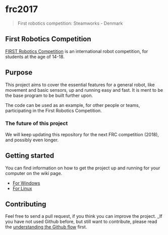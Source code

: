 # frc2017
> First robotics competition: Steamworks - Denmark

## First Robotics Competition
[FIRST Robotics Competition](https://www.firstinspires.org/robotics/frc) is an international robot competition, for students at the age of 14-18.

## Purpose
This project aims to cover the essential features for a general robot, like movement and basic sensors, up and running easy and fast. It is ment to be the base program to be built further upon.

The code can be used as an example, for other people or teams, participating in the First Robotics Competition.

### The future of this project
We will keep updating this repository for the next FRC competition (2018), and possibly even longer.

## Getting started
You can find information on how to get the project up and running for your computer on the wiki page.

- [For Windows](https://github.com/dk-robotics/frc2017/wiki/Setup-on-Windows)
- [For Linux](https://github.com/dk-robotics/frc2017/wiki/Setup-on-Linux)

## Contributing
Feel free to send a pull request, if you think you can improve the project. _If you have not used Github before, but still want to contribute, please read the [understanding the Github flow](https://guides.github.com/introduction/flow/) first.

